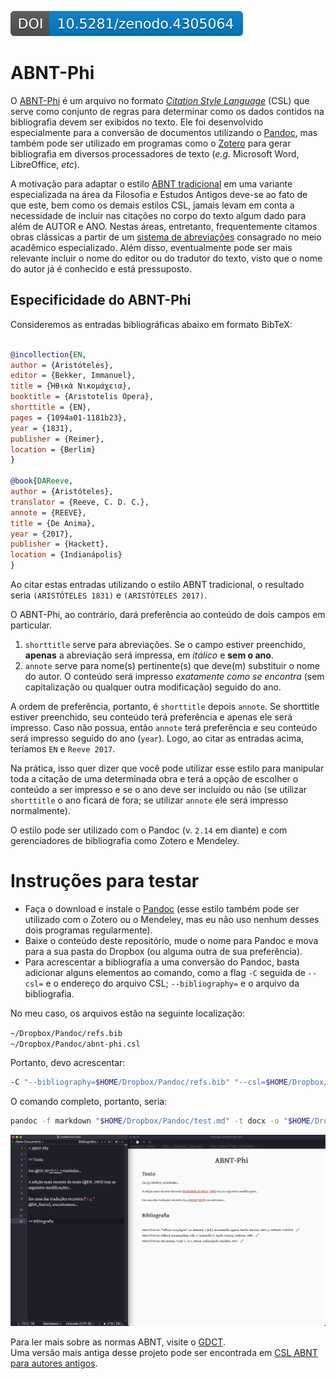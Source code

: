 [![DOI](https://raw.githubusercontent.com/bcdavasconcelos/CSL-ABNT-para-Autores-Antigos/main/zenodo.4305064.svg)](https://zenodo.org/badge/latestdoi/303481460)

# ABNT-Phi

O [ABNT-Phi](https://github.com/bcdavasconcelos/ABNT-Phi) é um arquivo no formato *[Citation Style Language](https://en.wikipedia.org/wiki/Citation_Style_Language)* (CSL) que serve como conjunto de regras para determinar como os dados contidos na bibliografia devem ser exibidos no texto. Ele foi desenvolvido especialmente para a conversão de documentos utilizando o [Pandoc](https://pandoc.org/MANUAL.html#citation-rendering), mas também pode ser utilizado em programas como o [Zotero](https://www.zotero.org) para gerar bibliografia em diversos processadores de texto (*e.g.* Microsoft Word, LibreOffice, *etc*). 

A motivação para adaptar o estilo [ABNT tradicional](https://github.com/citation-style-language/styles/blob/master/associacao-brasileira-de-normas-tecnicas.csl) em uma variante especializada na área da Filosofia e Estudos Antigos deve-se ao fato de que este, bem como os demais estilos CSL, jamais levam em conta a necessidade de incluir nas citações no corpo do texto algum dado para além de AUTOR e ANO. Nestas áreas, entretanto, frequentemente citamos obras clássicas a partir de um [sistema de abreviações](http://dge.cchs.csic.es/lst/lst1.htm) consagrado no meio acadêmico especializado. Além disso, eventualmente pode ser mais relevante incluir o nome do editor ou do tradutor do texto, visto que o nome do autor já é conhecido e está pressuposto.   

## Especificidade do ABNT-Phi

Consideremos as entradas bibliográficas abaixo em formato BibTeX:

```bibtex

@incollection{EN,
author = {Aristóteles},
editor = {Bekker, Immanuel},
title = {Ἠθικὰ Νικομάχεια},
booktitle = {Aristotelis Opera},
shorttitle = {EN},
pages = {1094a01-1181b23},
year = {1831},
publisher = {Reimer},
location = {Berlim}
}

@book{DAReeve,
author = {Aristóteles},
translator = {Reeve, C. D. C.},
annote = {REEVE},
title = {De Anima},
year = {2017},
publisher = {Hackett},
location = {Indianápolis}
}

```

Ao citar estas entradas utilizando o estilo ABNT tradicional, o resultado seria `(ARISTÓTELES 1831)` e `(ARISTÓTELES 2017)`. 

O ABNT-Phi, ao contrário, dará preferência ao conteúdo de dois campos em particular. 

1. `shorttitle` serve para abreviações. Se o campo estiver preenchido, **apenas** a abreviação será impressa, em *itálico* e **sem o ano**.  
2. `annote` serve para nome(s) pertinente(s) que deve(m) substituir o nome do autor. O conteúdo será impresso *exatamente como se encontra* (sem capitalização ou qualquer outra modificação) seguido do ano.  

A ordem de preferência, portanto, é `shorttitle` depois `annote`. Se shorttitle estiver preenchido, seu conteúdo terá preferência e apenas ele será impresso. Caso não possua, então `annote` terá preferência e seu conteúdo será impresso seguido do ano (`year`). Logo, ao citar as entradas acima, teríamos `EN` e `Reeve 2017`.  

Na prática, isso quer dizer que você pode utilizar esse estilo para manipular toda a citação de uma determinada obra e terá a opção de escolher o conteúdo a ser impresso e se o ano deve ser incluído ou não (se utilizar `shorttitle` o ano ficará de fora; se utilizar `annote` ele será impresso normalmente).  

O estilo pode ser utilizado com o Pandoc (v. `2.14` em diante) e com gerenciadores de bibliografia como Zotero e Mendeley.  

# Instruções para testar

- Faça o download e instale o [Pandoc](https://pandoc.org/MANUAL.html) (esse estilo também pode ser utilizado com o Zotero ou o Mendeley, mas eu não uso nenhum desses dois programas regularmente).  
- Baixe o conteúdo deste repositório, mude o nome para Pandoc e mova para a sua pasta do Dropbox (ou alguma outra de sua preferência).  
- Para acrescentar a bibliografia a uma conversão do Pandoc, basta adicionar alguns elementos ao comando, como a flag `-C`  seguida de `--csl=` e o endereço do arquivo CSL; `--bibliography=` e o arquivo da bibliografia.  

No meu caso, os arquivos estão na seguinte localização:  

`~/Dropbox/Pandoc/refs.bib`  
`~/Dropbox/Pandoc/abnt-phi.csl`  

Portanto, devo acrescentar:

```bash
-C "--bibliography=$HOME/Dropbox/Pandoc/refs.bib" "--csl=$HOME/Dropbox/Pandoc/abnt-phi.csl" 
```

O comando completo, portanto, seria:

```bash
pandoc -f markdown "$HOME/Dropbox/Pandoc/test.md" -t docx -o "$HOME/Dropbox/Pandoc/test.docx" -C "--csl=$HOME/Dropbox/Pandoc/abnt-phi.csl" "--bibliography=$HOME/Dropbox/Pandoc/refs.bib"
```

![Esq: fonte | Dir: versão renderizada](./test.png)  

Para ler mais sobre as normas ABNT, visite o [GDCT](https://gdct.blot.im/tagged/abnt).  
Uma versão mais antiga desse projeto pode ser encontrada em [CSL ABNT para autores antigos](https://github.com/bcdavasconcelos/CSL-ABNT-para-Autores-Antigos).
